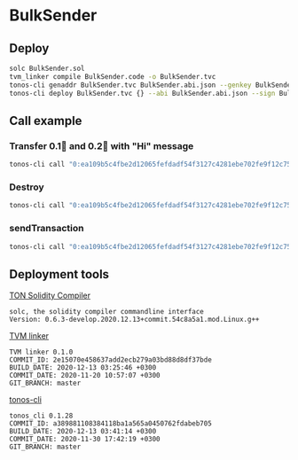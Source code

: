 # BulkSender

## Deploy
```sh
solc BulkSender.sol
tvm_linker compile BulkSender.code -o BulkSender.tvc
tonos-cli genaddr BulkSender.tvc BulkSender.abi.json --genkey BulkSender.keys.json
tonos-cli deploy BulkSender.tvc {} --abi BulkSender.abi.json --sign BulkSender.keys.json
```

## Call example
### Transfer 0.1💎 and 0.2💎 with "Hi" message
```sh
tonos-cli call "0:ea109b5c4fbe2d12065fefdadf54f3127c4281ebe702fe9f12c75abf833545b8" transfer '{"destinations":["0:d6bfb70f82306591f7e7ad38e2cb08a0f58f3a93bf8044863c4ad70237e5f448","0:d6bfb70f82306591f7e7ad38e2cb08a0f58f3a93bf8044863c4ad70237e5f448"],"values":[100000000, 200000000],"message":[]}' --abi BulkSender.abi.json --sign BulkSender.keys.json
```

### Destroy
```sh
tonos-cli call "0:ea109b5c4fbe2d12065fefdadf54f3127c4281ebe702fe9f12c75abf833545b8" destroy {"destinations":"0:d6bfb70f82306591f7e7ad38e2cb08a0f58f3a93bf8044863c4ad70237e5f448"}' --abi BulkSender.abi.json --sign BulkSender.keys.json
```

### sendTransaction
```sh
tonos-cli call "0:ea109b5c4fbe2d12065fefdadf54f3127c4281ebe702fe9f12c75abf833545b8" sendTransaction '{"destinations":"0:d6bfb70f82306591f7e7ad38e2cb08a0f58f3a93bf8044863c4ad70237e5f448","value":100000000}' --abi BulkSender.abi.json --sign BulkSender.keys.json
```

## Deployment tools
[TON Solidity Compiler](https://github.com/tonlabs/TON-Solidity-Compiler)
```
solc, the solidity compiler commandline interface
Version: 0.6.3-develop.2020.12.13+commit.54c8a5a1.mod.Linux.g++
```

[TVM linker](https://github.com/tonlabs/TVM-linker)
```
TVM linker 0.1.0
COMMIT_ID: 2e15070e458637add2ecb279a03bd88d8df37bde
BUILD_DATE: 2020-12-13 03:25:46 +0300
COMMIT_DATE: 2020-11-20 10:57:07 +0300
GIT_BRANCH: master
```

[tonos-cli](https://github.com/tonlabs/tonos-cli)
```
tonos_cli 0.1.28
COMMIT_ID: a389881108384118ba1a565a0450762fdabeb705
BUILD_DATE: 2020-12-13 03:41:14 +0300
COMMIT_DATE: 2020-11-30 17:42:19 +0300
GIT_BRANCH: master
```